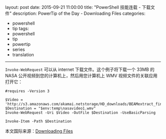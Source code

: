 ﻿layout: post
date: 2015-09-21 11:00:00
title: "PowerShell 技能连载 - 下载文件"
description: PowerTip of the Day - Downloading Files
categories:
- powershell
- tip
tags:
- powershell
- tip
- powertip
- series
- translation
---
`Invoke-WebRequest` 可以从 internet 下载文件。这个例子将下载一个 33MB 的 NASA 公开视频到您的计算机上，然后用您计算机上 WMV 视频文件的关联应用打开它：

    #requires -Version 3
    
    $Video = 'http://s3.amazonaws.com/akamai.netstorage/HD_downloads/BEAMextract_final_revB.wmv'
    $Destination = "$env:temp\nasavideo1.wmv"
    Invoke-WebRequest -Uri $Video -OutFile $Destination -UseBasicParsing
    
    Invoke-Item -Path $Destination

<!--more-->
本文国际来源：[Downloading Files](http://powershell.com/cs/blogs/tips/archive/2015/09/21/downloading-files.aspx)
